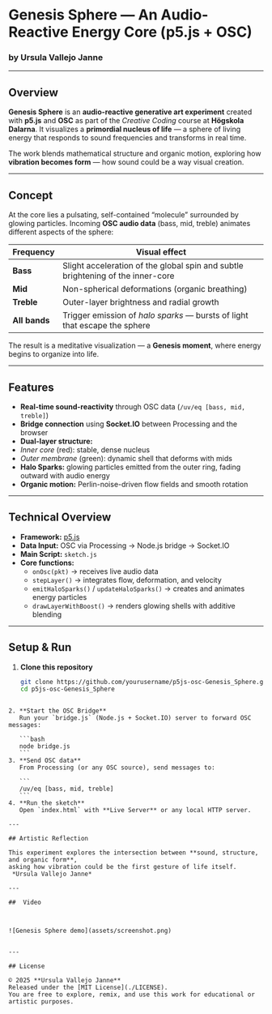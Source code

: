 # Genesis Sphere — An Audio-Reactive Energy Core (p5.js + OSC)

### by Ursula Vallejo Janne

---

## Overview

**Genesis Sphere** is an **audio-reactive generative art experiment** created with **p5.js** and **OSC** as part of the _Creative Coding_ course at **Högskola Dalarna**.
It visualizes a **primordial nucleus of life** — a sphere of living energy that responds to sound frequencies and transforms in real time.

The work blends mathematical structure and organic motion, exploring how **vibration becomes form** — how sound could be a way visual creation.

---

## Concept

At the core lies a pulsating, self-contained “molecule” surrounded by glowing particles.
Incoming **OSC audio data** (bass, mid, treble) animates different aspects of the sphere:

| Frequency     | Visual effect                                                                   |
| ------------- | ------------------------------------------------------------------------------- |
| **Bass**      | Slight acceleration of the global spin and subtle brightening of the inner-core |
| **Mid**       | Non-spherical deformations (organic breathing)                                  |
| **Treble**    | Outer-layer brightness and radial growth                                        |
| **All bands** | Trigger emission of _halo sparks_ — bursts of light that escape the sphere      |

The result is a meditative visualization — a **Genesis moment**, where energy begins to organize into life.

---

## Features

- **Real-time sound-reactivity** through OSC data (`/uv/eq [bass, mid, treble]`)
- **Bridge connection** using **Socket.IO** between Processing and the browser
- **Dual-layer structure:**
- _Inner core_ (red): stable, dense nucleus
- _Outer membrane_ (green): dynamic shell that deforms with mids
- **Halo Sparks:** glowing particles emitted from the outer ring, fading outward with audio energy
- **Organic motion:** Perlin-noise-driven flow fields and smooth rotation

---

## Technical Overview

- **Framework:** [p5.js](https://p5js.org/)
- **Data Input:** OSC via Processing → Node.js bridge → Socket.IO
- **Main Script:** `sketch.js`
- **Core functions:**
  - `onOsc(pkt)` → receives live audio data
  - `stepLayer()` → integrates flow, deformation, and velocity
  - `emitHaloSparks()` / `updateHaloSparks()` → creates and animates energy particles
  - `drawLayerWithBoost()` → renders glowing shells with additive blending

---

## Setup & Run

1. **Clone this repository**
   ```bash
   git clone https://github.com/yourusername/p5js-osc-Genesis_Sphere.git
   cd p5js-osc-Genesis_Sphere
   ```

````

2. **Start the OSC Bridge**
   Run your `bridge.js` (Node.js + Socket.IO) server to forward OSC messages:

   ```bash
   node bridge.js
   ```
3. **Send OSC data**
   From Processing (or any OSC source), send messages to:

   ```
   /uv/eq [bass, mid, treble]
   ```
4. **Run the sketch**
   Open `index.html` with **Live Server** or any local HTTP server.

---

## Artistic Reflection

This experiment explores the intersection between **sound, structure, and organic form**,
asking how vibration could be the first gesture of life itself.
 *Ursula Vallejo Janne*

---

##  Video



![Genesis Sphere demo](assets/screenshot.png)


---

## License

© 2025 **Ursula Vallejo Janne**
Released under the [MIT License](./LICENSE).
You are free to explore, remix, and use this work for educational or artistic purposes.



````
